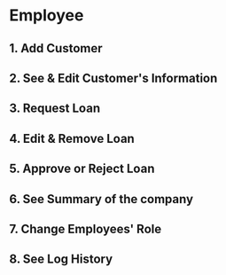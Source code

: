 # Employee

## 1. Add Customer

## 2. See & Edit Customer's Information

## 3. Request Loan

## 4. Edit & Remove Loan

## 5. Approve or Reject Loan

## 6. See Summary of the company

## 7. Change Employees' Role

## 8. See Log History
